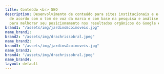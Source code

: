 ```yaml
---
title: Conteúdo <br> SEO
description: Desenvolvimento de conteúdo para sites institucionais e e-commerces,
  de acordo com o tom de voz da marca e com base na pesquisa e análise de palavras-chave
  para melhorar seu posicionamento nos resultados orgânicos do Google e outros buscadores.
brand1: "/assets/img/jardins&coimoveis.jpg"
name_brand1: 
brand2: "/assets/img/drachrissobral.jpeg"
name_brand2: 
brand3: "/assets/img/jardins&coimoveis.jpg"
name_brand3: 
brand4: "/assets/img/drachrissobral.jpeg"
name_brand4: 
layout: default
---
```


